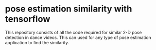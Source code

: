# pose estimation similarity with tensorflow
 This repository consists of all the code required for similar 2-D pose detection in dance videos. This can used for any type of pose estimation application to find the similarity.
